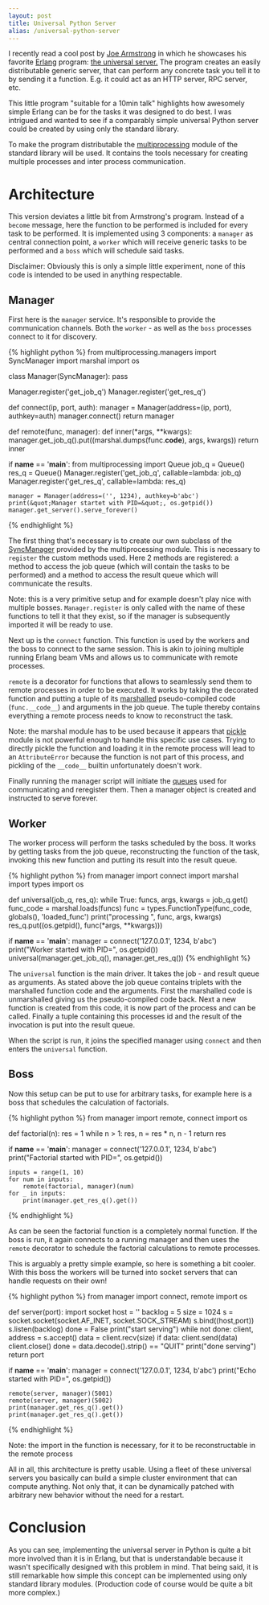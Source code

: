 ```yaml
---
layout: post
title: Universal Python Server
alias: /universal-python-server
---
```


I recently read a cool post by [Joe Armstrong](https://joearms.github.io/) in
which he showcases his favorite [Erlang](http://www.erlang.org/) program: [the
universal server.](https://joearms.github.io/2013/11/21/My-favorite-erlang-program.html)
The program creates an easily distributable generic server, that can perform
any concrete task you tell it to by sending it a function. E.g. it could act as
an HTTP server, RPC server, etc.

This little program "suitable for a 10min talk" highlights how awesomely simple
Erlang can be for the tasks it was designed to do best. I was intrigued and
wanted to see if a comparably simple universal Python server could be created
by using only the standard library.
<!--more-->
To make the program distributable the [multiprocessing](https://docs.python.org/3/library/multiprocessing.html)
module of the standard library will be used. It contains the tools necessary
for creating multiple processes and inter process communication.

# Architecture
This version deviates a little bit from Armstrong's program. Instead of a
``become`` message, here the function to be performed is included for
every task to be performed. It is implemented using 3 components: a
``manager`` as central connection point, a ``worker`` which
will receive generic tasks to be performed and a ``boss`` which will
schedule said tasks.

Disclaimer: Obviously this is only a simple little experiment, none of this
code is intended to be used in anything respectable.

## Manager
First here is the ``manager`` service. It's responsible to provide the
communication channels. Both the ``worker`` - as well as the
``boss`` processes connect to it for discovery.

{% highlight python %}
from multiprocessing.managers import SyncManager
import marshal
import os


class Manager(SyncManager):
    pass

Manager.register('get_job_q')
Manager.register('get_res_q')


def connect(ip, port, auth):
    manager = Manager(address=(ip, port), authkey=auth)
    manager.connect()
    return manager


def remote(func, manager):
    def inner(*args, **kwargs):
        manager.get_job_q().put((marshal.dumps(func.__code__), args, kwargs))
    return inner


if __name__ == '__main__':
    from multiprocessing import Queue
    job_q = Queue()
    res_q = Queue()
    Manager.register('get_job_q', callable=lambda: job_q)
    Manager.register('get_res_q', callable=lambda: res_q)

    manager = Manager(address=('', 1234), authkey=b'abc')
    print(&quot;Manager startet with PID=&quot;, os.getpid())
    manager.get_server().serve_forever()
{% endhighlight %}

The first thing that's necessary is to create our own subclass of the
[SyncManager](https://docs.python.org/3/library/multiprocessing.html#multiprocessing.managers.SyncManager)
provided by the multiprocessing module. This is necessary to ``register`` the
custom methods used. Here 2 methods are registered: a method to access the job
queue (which will contain the tasks to be performed) and a method to access the
result queue which will communicate the results.

Note: this is a very primitive setup and for example doesn't play nice with
multiple bosses. ``Manager.register`` is only called with the name of these
functions to tell it that they exist, so if the manager is subsequently
imported it will be ready to use.

Next up is the ``connect`` function. This function is used by the workers and
the boss to connect to the same session. This is akin to joining multiple
running Erlang beam VMs and allows us to communicate with remote processes.

``remote`` is a decorator for functions that allows to seamlessly send them to
remote processes in order to be executed.
It works by taking the decorated function and putting a tuple of its
[marshalled](https://docs.python.org/3/library/marshal.html) pseudo-compiled
code (``func.__code__``) and arguments in the job queue. The tuple thereby
contains everything a remote process needs to know to reconstruct the task.

Note: the marshal module has to be used because it appears that
[pickle](https://docs.python.org/3/library/pickle.html) module is not powerful
enough to handle this specific use cases. Trying to directly pickle the
function and loading it in the remote process will lead to an
``AttributeError`` because the function is not part of this process, and
pickling of the ``__code__`` builtin unfortunately doesn't work.

Finally running the manager script will initiate the
[queues](https://docs.python.org/3/library/multiprocessing.html#multiprocessing.Queue)
used for communicating and reregister them. Then a manager object is created
and instructed to serve forever.

## Worker
The worker process will perform the tasks scheduled by the boss. It works by
getting tasks from the job queue, reconstructing the function of the task,
invoking this new function and putting its result into the result queue.


{% highlight python %}
from manager import connect
import marshal
import types
import os

def universal(job_q, res_q):
    while True:
        funcs, args, kwargs = job_q.get()
        func_code = marshal.loads(funcs)
        func = types.FunctionType(func_code, globals(), 'loaded_func')
        print(&quot;processing &quot;, func, args, kwargs)
        res_q.put((os.getpid(), func(*args, **kwargs)))

if __name__ == '__main__':
    manager = connect('127.0.0.1', 1234, b'abc')
    print(&quot;Worker started with PID=&quot;, os.getpid())
    universal(manager.get_job_q(), manager.get_res_q())
{% endhighlight %}

The ``universal`` function is the main driver. It takes the job - and result
queue as arguments. As stated above the job queue contains triplets with the
marshalled function code and the arguments. First the marshalled code is
unmarshalled giving us the pseudo-compiled code back. Next a new function is
created from this code, it is now part of the process and can be called.
Finally a tuple containing this processes id and the result of the invocation
is put into the result queue.

When the script is run, it joins the specified manager using ``connect`` and
then enters the ``universal`` function. 

## Boss
Now this setup can be put to use for arbitrary tasks, for example here is a
boss that schedules the calculation of factorials.

{% highlight python %}
from manager import remote, connect
import os

def factorial(n):
    res = 1
    while n &gt; 1:
        res, n = res * n, n - 1
    return res

if __name__ == '__main__':
    manager = connect('127.0.0.1', 1234, b'abc')
    print(&quot;Factorial started with PID=&quot;, os.getpid())

    inputs = range(1, 10)
    for num in inputs:
        remote(factorial, manager)(num)
    for _ in inputs:
        print(manager.get_res_q().get())
{% endhighlight %}

As can be seen the factorial function is a completely normal function. If the
boss is run, it again connects to a running manager and then uses the
``remote`` decorator to schedule the factorial calculations to remote
processes.

This is arguably a pretty simple example, so here is something a bit cooler.
With this boss the workers will be turned into socket servers that can handle
requests on their own!

{% highlight python %}
from manager import connect, remote
import os

def server(port):
    import socket
    host = ''
    backlog = 5
    size = 1024
    s = socket.socket(socket.AF_INET, socket.SOCK_STREAM)
    s.bind((host,port))
    s.listen(backlog)
    done = False
    print(&quot;start serving&quot;)
    while not done:
        client, address = s.accept()
        data = client.recv(size)
        if data:
            client.send(data)
        client.close()
        done = data.decode().strip() == &quot;QUIT&quot;
    print(&quot;done serving&quot;)
    return port

if __name__ == '__main__':
    manager = connect('127.0.0.1', 1234, b'abc')
    print(&quot;Echo started with PID=&quot;, os.getpid())

    remote(server, manager)(5001)
    remote(server, manager)(5002)
    print(manager.get_res_q().get())
    print(manager.get_res_q().get())
{% endhighlight %}

Note: the import in the function is necessary, for it to be reconstructable in the remote process

All in all, this architecture is pretty usable. Using a fleet of these
universal servers you basically can build a simple cluster environment that can
compute anything. Not only that, it can be dynamically patched with arbitrary
new behavior without the need for a restart.

# Conclusion
As you can see, implementing the universal server in Python is quite a bit more
involved than it is in Erlang, but that is understandable because it wasn't
specifically designed with this problem in mind. That being said, it is still
remarkable how simple this concept can be implemented using only standard
library modules. (Production code of course would be quite a bit more complex.)
